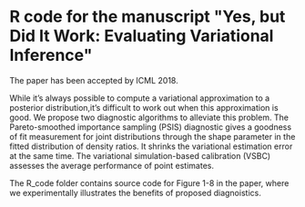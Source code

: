# R code for the manuscript "Yes, but Did It Work: Evaluating Variational Inference"
The paper  has been  accepted by ICML 2018.

While it’s always possible to compute a variational approximation to a posterior distribution,it’s difficult to work out when this approximation is good. We propose two diagnostic algorithms to alleviate this problem. The Pareto-smoothed importance sampling (PSIS) diagnostic gives a goodness of fit measurement for joint distributions through the shape parameter in the fitted distribution of density ratios. It shrinks the variational estimation error at the same time. The variational simulation-based calibration (VSBC) assesses the average performance of point estimates.

The R_code folder contains source code for Figure 1-8 in the paper, where we experimentally illustrates the benefits of proposed diagnoistics. 
